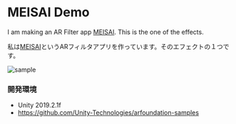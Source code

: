 # MEISAI Demo

I am making an AR Filter app [MEISAI](https://kitasenjudesign.com/meisai/). This is the one of the effects.

私は[MEISAI](https://kitasenjudesign.com/meisai/)というARフィルタアプリを作っています。そのエフェクトの１つです。


![sample](img.gif)

### 開発環境

* Unity 2019.2.1f
* https://github.com/Unity-Technologies/arfoundation-samples
